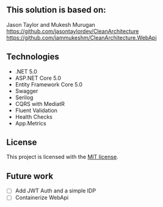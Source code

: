## This solution is based on:

Jason Taylor and Mukesh Murugan
<br/>
https://github.com/jasontaylordev/CleanArchitecture
<br/>
https://github.com/iammukeshm/CleanArchitecture.WebApi

## Technologies
* .NET 5.0
* ASP.NET Core 5.0
* Entity Framework Core 5.0
* Swagger
* Serilog
* CQRS with MediatR
* Fluent Validation
* Health Checks
* App.Metrics

## License

This project is licensed with the [MIT license](LICENSE).

## Future work
- [ ] Add JWT Auth and a simple IDP
- [ ] Containerize WebApi
